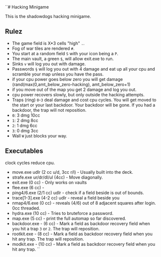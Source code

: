 ``# Hacking Minigame

This is the shadowdogs hacking minigame.


## Rulez

- The game field is X*3 cells "high" `.`.
- Fog of war tiles are rendered `#`.
- You start at a random field `S` with your icon being a `P`.
- The main vault, a green `$`, will allow exit.exe to run.
- Sinks `v` will log you out with damage.
- Passwords `§` will log you out with 4 damage and eat up all your cpu and scramble your map unless you have the pass.
- if your cpu power goes below zero you will get damage (rand(max(0,amt_below_zero-hacking), amt_below_zero+1)
- if you move out of the map you get 2 damage and log you out.
- cpu power recovers slowly, but only outside the hacking attempts.
- Traps (ring) `0`-`3` deal damage and cost cpu cycles.
You will get moved to the start or your last backdoor.
Your backdoor will be gone.
If you had a backdoor, the trap will not reposition.
- `0`: 3 dmg 10cc
- `1`: 2 dmg  8cc
- `2`: 1 dmg  6cc
- `3`: 0 dmg  3cc
- Wall `W` just blocks your way.


## Executables

clock cycles reduce cpu.

- move.exe udlr (2 cc u/d, 3cc r/l) - Usually built into the deck.
- strafe.exe ur/dr/dl/ul (4cc) - Move diagonally.
- exit.exe (0 cc) - Only works on vaults
- flee.exe (6 cc) - 
- ping4/6.exe   (2/1 cc) udlr - check if a field beside is out of bounds.
- trace[1-3].exe (4-2 cc) udlr - reveal a field beside you
- nmap4/6.exe (0 cc) - reveals (4/6) out of 8 adjacent squares after login. 0cc threaded.
- hydra.exe (10 cc) - Tries to bruteforce a password.
- map.exe (5 cc) - print the full automap so far discovered.
- backdoor.exe -  (6 cc) - Mark a field as backdoor recovery field when you hit a trap `3` or `2`. The trap will reposition.
- rootkit.exe  -  (8 cc) - Mark a field as backdoor recovery field when you hit any trap. The trap will reposition.
- modkit.exe   - (10 cc) - Mark a field as backdoor recovery field when you hit any trap.
``